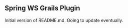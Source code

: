 Spring WS Grails Plugin
-----------------------

Initial version of README.md. Going to update eventually.


